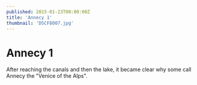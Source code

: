 ```yaml
---
published: 2015-01-23T00:00:00Z
title: 'Annecy 1'
thumbnail: 'DSCF8007.jpg'
---
```

# Annecy 1

After reaching the canals and then the lake, it became clear why some call Annecy the "Venice of the Alps".
